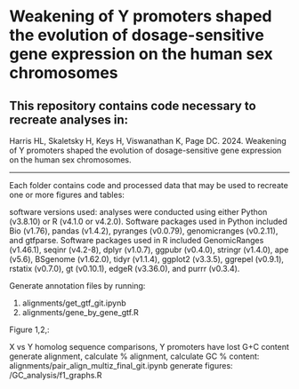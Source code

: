 # Weakening of Y promoters shaped the evolution of dosage-sensitive gene expression on the human sex chromosomes

## This repository contains code necessary to recreate analyses in: 

Harris HL, Skaletsky H, Keys H, Viswanathan K, Page DC. 2024. Weakening of Y promoters shaped the evolution of dosage-sensitive gene expression on the human sex chromosomes. 

___ 

Each folder contains code and processed data that may be used to recreate one or more figures and tables:  
 



software versions used: 
analyses were conducted using either Python (v3.8.10) or R (v4.1.0 or v4.2.0). Software packages used in Python included Bio (v1.76), pandas (v1.4.2), pyranges (v0.0.79), genomicranges (v0.2.11), and gtfparse. Software packages used in R included GenomicRanges (v1.46.1), seqinr (v4.2-8), dplyr (v1.0.7), ggpubr (v0.4.0), stringr (v1.4.0), ape (v5.6), BSgenome (v1.62.0), tidyr (v1.1.4), ggplot2 (v3.3.5), ggrepel (v0.9.1), rstatix (v0.7.0), gt (v0.10.1), edgeR (v3.36.0), and purrr (v0.3.4).

Generate annotation files by running:
  1. alignments/get_gtf_git.ipynb
  2. alignments/gene_by_gene_gtf.R

Figure 1,2,: 

X vs Y homolog sequence comparisons, Y promoters have lost G+C content 
 generate alignment, calculate % alignment, calculate GC % content:  alignments/pair_align_multiz_final_git.ipynb
 generate figures: /GC_analysis/f1_graphs.R





















